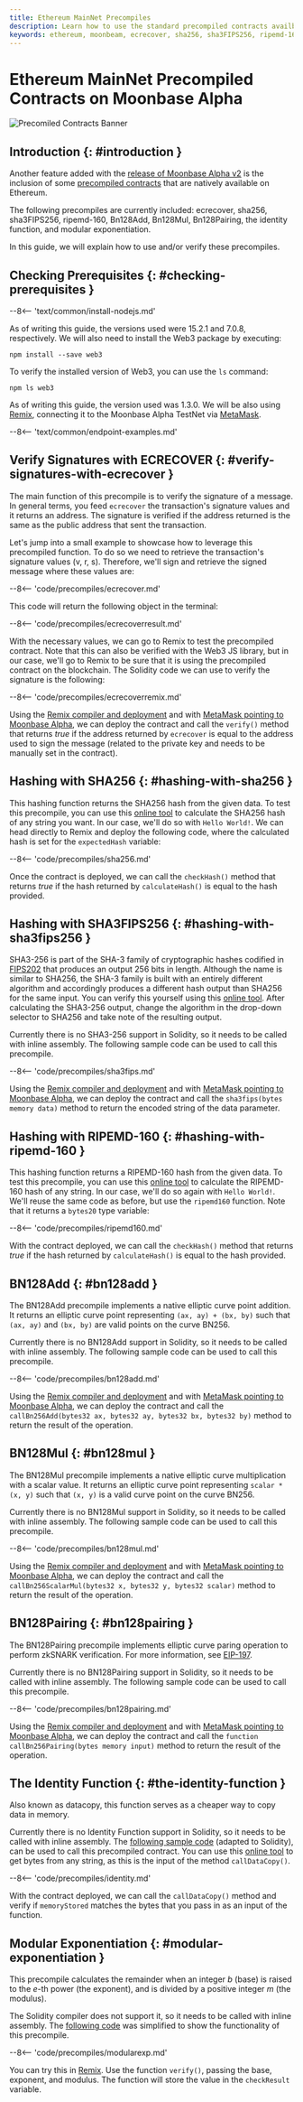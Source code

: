 ```yaml
---
title: Ethereum MainNet Precompiles
description: Learn how to use the standard precompiled contracts availble on Ethereum such as ECRECOVER, SHA256, and more on Moonbeam.
keywords: ethereum, moonbeam, ecrecover, sha256, sha3FIPS256, ripemd-160, Bn128Add, Bn128Mul, Bn128Pairing
---
```


# Ethereum MainNet Precompiled Contracts on Moonbase Alpha

![Precomiled Contracts Banner](/images/builders/build/canonical-contracts/precompiles/eth-mainnet/eth-mainnet-banner.png)

## Introduction {: #introduction } 

Another feature added with the [release of Moonbase Alpha v2](https://moonbeam.network/blog/moonbase-alpha-v2-contract-events-pub-sub-capabilities/) is the inclusion of some [precompiled contracts](https://docs.klaytn.com/smart-contract/precompiled-contracts) that are natively available on Ethereum. 

The following precompiles are currently included: ecrecover, sha256, sha3FIPS256, ripemd-160, Bn128Add, Bn128Mul, Bn128Pairing, the identity function, and modular exponentiation.

In this guide, we will explain how to use and/or verify these precompiles.

## Checking Prerequisites {: #checking-prerequisites } 

--8<-- 'text/common/install-nodejs.md'

As of writing this guide, the versions used were 15.2.1 and 7.0.8, respectively. We will also need to install the Web3 package by executing:

```
npm install --save web3
```

To verify the installed version of Web3, you can use the `ls` command:

```
npm ls web3
```
As of writing this guide, the version used was 1.3.0. We will be also using [Remix](/builders/build/eth-api/dev-env/remix/), connecting it to the Moonbase Alpha TestNet via [MetaMask](/tokens/connect/metamask/).

--8<-- 'text/common/endpoint-examples.md'

## Verify Signatures with ECRECOVER {: #verify-signatures-with-ecrecover } 

The main function of this precompile is to verify the signature of a message. In general terms, you feed `ecrecover` the transaction's signature values and it returns an address. The signature is verified if the address returned is the same as the public address that sent the transaction.

Let's jump into a small example to showcase how to leverage this precompiled function. To do so we need to retrieve the transaction's signature values (v, r, s). Therefore, we'll sign and retrieve the signed message where these values are:

--8<-- 'code/precompiles/ecrecover.md'

This code will return the following object in the terminal:

--8<-- 'code/precompiles/ecrecoverresult.md'

With the necessary values, we can go to Remix to test the precompiled contract. Note that this can also be verified with the Web3 JS library, but in our case, we'll go to Remix to be sure that it is using the precompiled contract on the blockchain. The Solidity code we can use to verify the signature is the following:

--8<-- 'code/precompiles/ecrecoverremix.md'

Using the [Remix compiler and deployment](/builders/build/eth-api/dev-env/remix/) and with [MetaMask pointing to Moonbase Alpha](/tokens/connect/metamask/), we can deploy the contract and call the `verify()` method that returns _true_ if the address returned by `ecrecover` is equal to the address used to sign the message (related to the private key and needs to be manually set in the contract).

## Hashing with SHA256 {: #hashing-with-sha256 } 

This hashing function returns the SHA256 hash from the given data. To test this precompile, you can use this [online tool](https://md5calc.com/hash/sha256) to calculate the SHA256 hash of any string you want. In our case, we'll do so with `Hello World!`. We can head directly to Remix and deploy the following code, where the calculated hash is set for the `expectedHash` variable:

--8<-- 'code/precompiles/sha256.md'

Once the contract is deployed, we can call the `checkHash()` method that returns _true_ if the hash returned by `calculateHash()` is equal to the hash provided.

## Hashing with SHA3FIPS256 {: #hashing-with-sha3fips256 }

SHA3-256 is part of the SHA-3 family of cryptographic hashes codified in [FIPS202](https://nvlpubs.nist.gov/nistpubs/FIPS/NIST.FIPS.202.pdf) that produces an output 256 bits in length. Although the name is similar to SHA256, the SHA-3 family is built with an entirely different algorithm and accordingly produces a different hash output than SHA256 for the same input. You can verify this yourself using this [online tool](https://md5calc.com/hash/sha3-256). After calculating the SHA3-256 output, change the algorithm in the drop-down selector to SHA256 and take note of the resulting output.

Currently there is no SHA3-256 support in Solidity, so it needs to be called with inline assembly. The following sample code can be used to call this precompile.

--8<-- 'code/precompiles/sha3fips.md'

Using the [Remix compiler and deployment](/builders/build/eth-api/dev-env/remix/) and with [MetaMask pointing to Moonbase Alpha](/tokens/connect/metamask/), we can deploy the contract and call the `sha3fips(bytes memory data)` method to return the encoded string of the data parameter.

## Hashing with RIPEMD-160 {: #hashing-with-ripemd-160 } 

This hashing function returns a RIPEMD-160 hash from the given data. To test this precompile, you can use this [online tool](https://md5calc.com/hash/ripemd160) to calculate the RIPEMD-160 hash of any string. In our case, we'll do so again with `Hello World!`. We'll reuse the same code as before, but use the `ripemd160` function. Note that it returns a `bytes20` type variable:

--8<-- 'code/precompiles/ripemd160.md'

With the contract deployed, we can call the `checkHash()` method that returns _true_ if the hash returned by `calculateHash()` is equal to the hash provided.

## BN128Add {: #bn128add }

The BN128Add precompile implements a native elliptic curve point addition. It returns an elliptic curve point representing `(ax, ay) + (bx, by)` such that `(ax, ay)` and `(bx, by)` are valid points on the curve BN256. 

Currently there is no BN128Add support in Solidity, so it needs to be called with inline assembly. The following sample code can be used to call this precompile.

--8<-- 'code/precompiles/bn128add.md'

Using the [Remix compiler and deployment](/builders/build/eth-api/dev-env/remix/) and with [MetaMask pointing to Moonbase Alpha](/tokens/connect/metamask/), we can deploy the contract and call the `callBn256Add(bytes32 ax, bytes32 ay, bytes32 bx, bytes32 by)` method to return the result of the operation.

## BN128Mul {: #bn128mul }

The BN128Mul precompile implements a native elliptic curve multiplication with a scalar value. It returns an elliptic curve point representing `scalar * (x, y)` such that `(x, y)` is a valid curve point on the curve BN256. 

Currently there is no BN128Mul support in Solidity, so it needs to be called with inline assembly. The following sample code can be used to call this precompile.

--8<-- 'code/precompiles/bn128mul.md'

Using the [Remix compiler and deployment](/builders/build/eth-api/dev-env/remix/) and with [MetaMask pointing to Moonbase Alpha](/tokens/connect/metamask/), we can deploy the contract and call the `callBn256ScalarMul(bytes32 x, bytes32 y, bytes32 scalar)` method to return the result of the operation.

## BN128Pairing {: #bn128pairing }

The BN128Pairing precompile implements elliptic curve paring operation to perform zkSNARK verification. For more information, see [EIP-197](https://github.com/ethereum/EIPs/blob/master/EIPS/eip-197.md). 

Currently there is no BN128Pairing support in Solidity, so it needs to be called with inline assembly. The following sample code can be used to call this precompile.

--8<-- 'code/precompiles/bn128pairing.md'

Using the [Remix compiler and deployment](/builders/build/eth-api/dev-env/remix/) and with [MetaMask pointing to Moonbase Alpha](/tokens/connect/metamask/), we can deploy the contract and call the `function callBn256Pairing(bytes memory input)` method to return the result of the operation.

## The Identity Function {: #the-identity-function } 

Also known as datacopy, this function serves as a cheaper way to copy data in memory. 

Currently there is no Identity Function support in Solidity, so it needs to be called with inline assembly. The [following sample code](https://docs.klaytn.com/smart-contract/precompiled-contracts#address-0x-04-datacopy-data) (adapted to Solidity), can be used to call this precompiled contract. You can use this [online tool](https://web3-type-converter.onbrn.com/) to get bytes from any string, as this is the input of the method `callDataCopy()`.

--8<-- 'code/precompiles/identity.md'

With the contract deployed, we can call the `callDataCopy()` method and verify if `memoryStored` matches the bytes that you pass in as an input of the function.

## Modular Exponentiation {: #modular-exponentiation } 

This precompile calculates the remainder when an integer _b_ (base) is raised to the _e_-th power (the exponent), and is divided by a positive integer _m_ (the modulus).

The Solidity compiler does not support it, so it needs to be called with inline assembly. The [following code](https://docs.klaytn.com/smart-contract/precompiled-contracts#address-0x05-bigmodexp-base-exp-mod) was simplified to show the functionality of this precompile. 

--8<-- 'code/precompiles/modularexp.md'

You can try this in [Remix](/builders/build/eth-api/dev-env/remix/). Use the function `verify()`, passing the base, exponent, and modulus. The function will store the value in the `checkResult` variable. 

